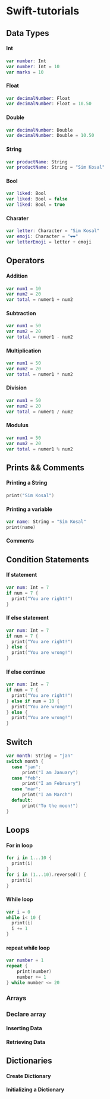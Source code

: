 # Swift-tutorials

## Data Types

#### Int

```swift
var number: Int
var number: Int = 10
var marks = 10
```

#### Float

```swift
var decimalNumber: Float
var decimalNumber: Float = 10.50
```

#### Double

```swift
var decimalNumber: Double
var decimalNumber: Double = 10.50
```

#### String

```swift
var productName: String
var productName: String = "Sim Kosal"
```

#### Bool

```swift
var liked: Bool
var liked: Bool = false
var liked: Bool = true
```

#### Charater

```swift
var letter: Character = "Sim Kosal"
var emoji: Character = "❤️❤️"
var letterEmoji = letter + emoji
```

## Operators

#### Addition 

```swift
var num1 = 10
var num2 = 20
var total = numer1 + num2
```

#### Subtraction 

```swift
var num1 = 50
var num2 = 20
var total = numer1 - num2
```

#### Multiplication

```swift
var num1 = 50
var num2 = 20
var total = numer1 * num2
```

#### Division

```swift
var num1 = 50
var num2 = 20
var total = numer1 / num2
```

#### Modulus

```swift
var num1 = 50
var num2 = 20
var total = numer1 % num2
```

## Prints && Comments

#### Printing a String 


```swift
print("Sim Kosal")
```

#### Printing a variable

```swift
var name: String = "Sim Kosal"
print(name)
```
#### Comments

## Condition Statements

#### If statement

```swift
var num: Int = 7
if num = 7 {
  print("You are right!")
}
```

#### If else statement

```swift
var num: Int = 7
if num = 7 {
  print("You are right!")
} else {
  print("You are wrong!")
}
```

#### If else continue

```swift
var num: Int = 7
if num = 7 {
  print("You are right!")
} else if num = 10 {
  print("You are wrong!")
} else {
  print("You are wrong!")
}
```

## Switch

```swift
var month: String = "jan"
switch month {
  case "jan":
      print("I am January")
  case "feb":
      print("I am February")
  case "mar":
      print("I am March")
  default:
      print("To the moon!")
}
```

## Loops

#### For in loop

```swift
for i in 1...10 {
  print(i)
}
for i in (1...10).reversed() {
  print(i)
}
```

#### While loop

```swift
var i = 0
while i< 10 {
  print(i)
  i += 1
}
```

#### repeat while loop

```swift
var number = 1
repeat {
    print(number)
    number += 1
} while number <= 20
```

### Arrays

### Declare array
#### Inserting Data
#### Retrieving Data


## Dictionaries

#### Create Dictionary
#### Initializing a Dictionary




